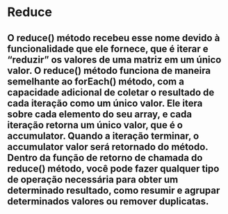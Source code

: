 # Reduce
## O reduce() método recebeu esse nome devido à funcionalidade que ele fornece, que é iterar e “reduzir” os valores de uma matriz em um único valor. O reduce() método funciona de maneira semelhante ao forEach() método, com a capacidade adicional de coletar o resultado de cada iteração como um único valor. Ele itera sobre cada elemento do seu array, e cada iteração retorna um único valor, que é o accumulator. Quando a iteração terminar, o accumulator valor será retornado do método. Dentro da função de retorno de chamada do reduce() método, você pode fazer qualquer tipo de operação necessária para obter um determinado resultado, como resumir e agrupar determinados valores ou remover duplicatas.